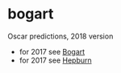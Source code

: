 # bogart

Oscar predictions, 2018 version

* for 2017 see [Bogart](https://github.com/njmanton/bogart)
* for 2017 see [Hepburn](https://github.com/njmanton/hepburn)
